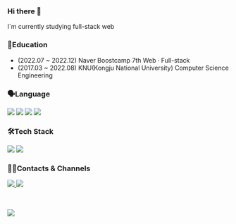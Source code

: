 ### Hi there 👋

I`m currently studying full-stack web

### 📖Education

- (2022.07 ~ 2022.12) Naver Boostcamp 7th Web · Full-stack
- (2017.03 ~ 2022.08) KNU(Kongju National University) Computer Science Engineering

### 🗣Language
<p>
  <img src ="https://img.shields.io/badge/Javascript-F7DF1E?&style=flat-square&logo=Javascript&logoColor=black"/>
  <img src ="https://img.shields.io/badge/TypeScript-3178C6?&style=flat-square&logo=TypeScript&logoColor=white"/>
  <img src ="https://img.shields.io/badge/HTML5-E34F26?&style=flat-square&logo=HTML5&logoColor=white"/>
  <img src ="https://img.shields.io/badge/CSS3-1572B6?&style=flat-square&logo=CSS3&logoColor=white"/>
</p>

### 🛠Tech Stack
<p>
  <img src ="https://img.shields.io/badge/React-61DAFB?&style=flat-square&logo=React&logoColor=black"/>
  <img src ="https://img.shields.io/badge/Express-000000?&style=flat-square&logo=Express&logoColor=white"/>
</p>

### 💁‍♂️Contacts & Channels
<a href="mailto:jeong5728@gmail.com">
  <img src="https://img.shields.io/badge/gmail-EA4335?style=flat-square&logo=gmail&logoColor=000000"/>
</a>
<a href="https://junghyunbak.github.io/" target="_blank">
  <img src="https://img.shields.io/badge/blog-181717?style=flat-square&logo=github"/>
</a>

</br></br>
![](http://mazassumnida.wtf/api/generate_badge?boj=jeong5728)
